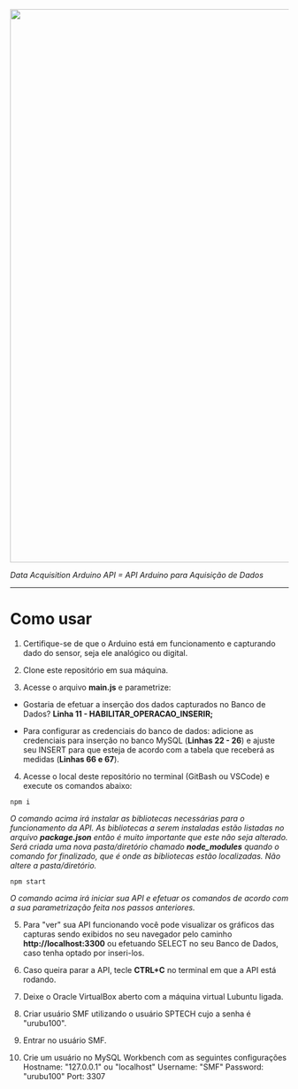 <img src="https://user-images.githubusercontent.com/46379117/189931169-9df7b283-bf43-4af4-8154-b1669862090e.png" width="1000px">

_Data Acquisition Arduino API = API Arduino para Aquisição de Dados_

<hr>

# Como usar

1. Certifique-se de que o Arduino está em funcionamento e capturando dado do sensor, seja ele analógico ou digital.

1. Clone este repositório em sua máquina.

1. Acesse o arquivo **main.js** e parametrize:

- Gostaria de efetuar a inserção dos dados capturados no Banco de Dados? **Linha 11 - HABILITAR_OPERACAO_INSERIR;**

- Para configurar as credenciais do banco de dados: adicione as credenciais para inserção no banco MySQL (**Linhas 22 - 26**) e ajuste seu INSERT para que esteja de acordo com a tabela que receberá as medidas (**Linhas 66 e 67**).

4. Acesse o local deste repositório no terminal (GitBash ou VSCode) e execute os comandos abaixo:

```
npm i
``` 
_O comando acima irá instalar as bibliotecas necessárias para o funcionamento da API. As bibliotecas a serem instaladas estão listadas no arquivo **package.json** então é muito importante que este não seja alterado. Será criada uma nova pasta/diretório chamado **node_modules** quando o comando for finalizado, que é onde as bibliotecas estão localizadas. Não altere a pasta/diretório._

```
npm start
``` 

_O comando acima irá iniciar sua API e efetuar os comandos de acordo com a sua parametrização feita nos passos anteriores._

5. Para "ver" sua API funcionando você pode visualizar os gráficos das capturas sendo exibidos no seu navegador pelo caminho **http://localhost:3300** ou efetuando SELECT no seu Banco de Dados, caso tenha optado por inseri-los.

6. Caso queira parar a API, tecle **CTRL+C** no terminal em que a API está rodando.

7. Deixe o Oracle VirtualBox aberto com a máquina virtual Lubuntu ligada.

8. Criar usuário SMF utilizando o usuário SPTECH cujo a senha é "urubu100".

9. Entrar no usuário SMF.

10. Crie um usuário no MySQL Workbench com as seguintes configurações
    Hostname: "127.0.0.1" ou "localhost"
    Username: "SMF"
    Password: "urubu100"
    Port: 3307
